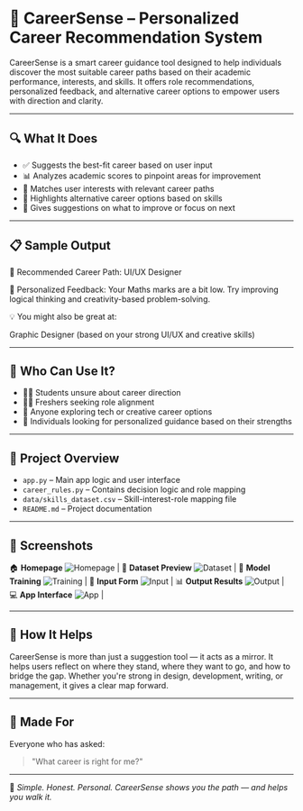 # 💼 CareerSense – Personalized Career Recommendation System

CareerSense is a smart career guidance tool designed to help individuals discover the most suitable career paths based on their academic performance, interests, and skills. It offers role recommendations, personalized feedback, and alternative career options to empower users with direction and clarity.

---

## 🔍 What It Does

- ✅ Suggests the best-fit career based on user input  
- 📊 Analyzes academic scores to pinpoint areas for improvement  
- 🧠 Matches user interests with relevant career paths  
- 🌟 Highlights alternative career options based on skills  
- 🎯 Gives suggestions on what to improve or focus on next  

---

## 📋 Sample Output

🎯 Recommended Career Path: UI/UX Designer

📌 Personalized Feedback:
Your Maths marks are a bit low. Try improving logical thinking and creativity-based problem-solving.

💡 You might also be great at:

Graphic Designer (based on your strong UI/UX and creative skills)


---

## 🎯 Who Can Use It?

- 🧑‍🎓 Students unsure about career direction  
- 👨‍💻 Freshers seeking role alignment  
- 🧭 Anyone exploring tech or creative career options  
- 🎯 Individuals looking for personalized guidance based on their strengths  

---

## 📁 Project Overview

- `app.py` – Main app logic and user interface  
- `career_rules.py` – Contains decision logic and role mapping  
- `data/skills_dataset.csv` – Skill-interest-role mapping file  
- `README.md` – Project documentation  

---

## 📸 Screenshots


 🏠 **Homepage**              ![Homepage](./homepage.png) |
 📂 **Dataset Preview**       ![Dataset](./dataset(csv).png) |
 🧠 **Model Training**        ![Training](./train_model(py).png) |
 📝 **Input Form**            ![Input](./input.png) |
 📊 **Output Results**        ![Output](./output.png) |
 💻 **App Interface**         ![App](./app(py).png) |

---

## 🚀 How It Helps

CareerSense is more than just a suggestion tool — it acts as a mirror. It helps users reflect on where they stand, where they want to go, and how to bridge the gap. Whether you're strong in design, development, writing, or management, it gives a clear map forward.

---

## 🙌 Made For

Everyone who has asked:  
> "What career is right for me?"

---

🔎 *Simple. Honest. Personal. CareerSense shows you the path — and helps you walk it.*
